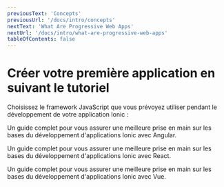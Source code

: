 ```yaml
---
previousText: 'Concepts'
previousUrl: '/docs/intro/concepts'
nextText: 'What Are Progressive Web Apps'
nextUrl: '/docs/intro/what-are-progressive-web-apps'
tableOfContents: false
---
```


# Créer votre première application en suivant le tutoriel

Choisissez le framework JavaScript que vous prévoyez utiliser pendant le développement de votre application Ionic :

<docs-cards> <docs-card header="Start with Angular" href="/docs/angular/your-first-app" icon="/docs/assets/icons/logo-angular-icon.png"> 

Un guide complet pour vous assurer une meilleure prise en main sur les bases du développement d'applications Ionic avec Angular.</docs-card>

<docs-card header="Start with React" href="/docs/react/your-first-app" icon="/docs/assets/icons/logo-react-icon.png"> 

Un guide complet pour vous assurer une meilleure prise en main sur les bases du développement d'applications Ionic avec React.</docs-card>

<docs-card class="disabled" header="Start with Vue (soon)" href="" icon="/docs/assets/icons/logo-vue-icon.png"> 

Un guide complet pour vous assurer une meilleure prise en main sur les bases du développement d'applications Ionic avec Vue.</docs-card> </docs-cards>